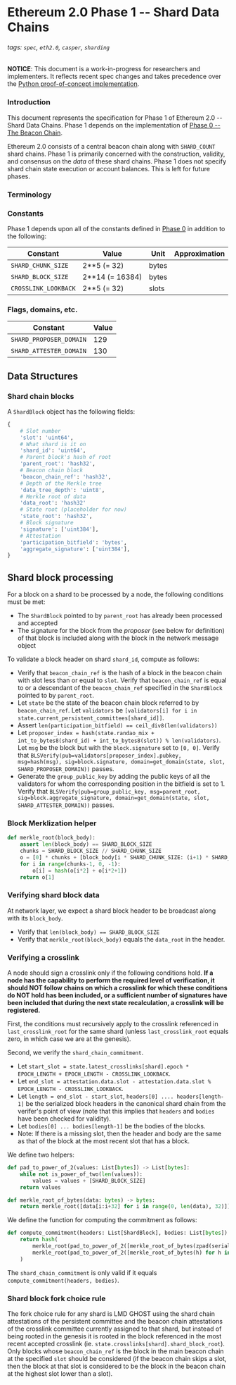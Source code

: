 # Ethereum 2.0 Phase 1 -- Shard Data Chains

###### tags: `spec`, `eth2.0`, `casper`, `sharding`

**NOTICE**: This document is a work-in-progress for researchers and implementers. It reflects recent spec changes and takes precedence over the [Python proof-of-concept implementation](https://github.com/ethereum/beacon_chain).

### Introduction

This document represents the specification for Phase 1 of Ethereum 2.0 -- Shard Data Chains. Phase 1 depends on the implementation of [Phase 0 -- The Beacon Chain](0_beacon-chain.md).

Ethereum 2.0 consists of a central beacon chain along with `SHARD_COUNT` shard chains. Phase 1 is primarily concerned with the construction, validity, and consensus on the _data_ of these shard chains. Phase 1 does not specify shard chain state execution or account balances. This is left for future phases.

### Terminology

### Constants

Phase 1 depends upon all of the constants defined in [Phase 0](0_beacon-chain.md#constants) in addition to the following:

| Constant               | Value           | Unit  | Approximation |
|------------------------|-----------------|-------|---------------|
| `SHARD_CHUNK_SIZE`     | 2**5 (= 32)     | bytes |               |
| `SHARD_BLOCK_SIZE`     | 2**14 (= 16384) | bytes |               |
| `CROSSLINK_LOOKBACK`   | 2**5 (= 32)     | slots |               |

### Flags, domains, etc.

| Constant               | Value           |
|------------------------|-----------------|
| `SHARD_PROPOSER_DOMAIN`| 129             |
| `SHARD_ATTESTER_DOMAIN`| 130             |

## Data Structures

### Shard chain blocks

A `ShardBlock` object has the following fields:

```python
{
    # Slot number
    'slot': 'uint64',
    # What shard is it on
    'shard_id': 'uint64',
    # Parent block's hash of root
    'parent_root': 'hash32',
    # Beacon chain block
    'beacon_chain_ref': 'hash32',
    # Depth of the Merkle tree
    'data_tree_depth': 'uint8',
    # Merkle root of data
    'data_root': 'hash32'
    # State root (placeholder for now)
    'state_root': 'hash32',
    # Block signature
    'signature': ['uint384'],
    # Attestation
    'participation_bitfield': 'bytes',
    'aggregate_signature': ['uint384'],
}
```

## Shard block processing

For a block on a shard to be processed by a node, the following conditions must be met:

* The `ShardBlock` pointed to by `parent_root` has already been processed and accepted
* The signature for the block from the _proposer_ (see below for definition) of that block is included along with the block in the network message object

To validate a block header on shard `shard_id`, compute as follows:

* Verify that `beacon_chain_ref` is the hash of a block in the beacon chain with slot less than or equal to `slot`. Verify that `beacon_chain_ref` is equal to or a descendant of the `beacon_chain_ref` specified in the `ShardBlock` pointed to by `parent_root`.
* Let `state` be the state of the beacon chain block referred to by `beacon_chain_ref`. Let `validators` be `[validators[i] for i in state.current_persistent_committees[shard_id]]`.
* Assert `len(participation_bitfield) == ceil_div8(len(validators))`
* Let `proposer_index = hash(state.randao_mix + int_to_bytes8(shard_id) + int_to_bytes8(slot)) % len(validators)`. Let `msg` be the block but with the `block.signature` set to `[0, 0]`. Verify that `BLSVerify(pub=validators[proposer_index].pubkey, msg=hash(msg), sig=block.signature, domain=get_domain(state, slot, SHARD_PROPOSER_DOMAIN))` passes.
* Generate the `group_public_key` by adding the public keys of all the validators for whom the corresponding position in the bitfield is set to 1. Verify that `BLSVerify(pub=group_public_key, msg=parent_root, sig=block.aggregate_signature, domain=get_domain(state, slot, SHARD_ATTESTER_DOMAIN))` passes.

### Block Merklization helper

```python
def merkle_root(block_body):
    assert len(block_body) == SHARD_BLOCK_SIZE
    chunks = SHARD_BLOCK_SIZE // SHARD_CHUNK_SIZE
    o = [0] * chunks + [block_body[i * SHARD_CHUNK_SIZE: (i+1) * SHARD_CHUNK_SIZE] for i in range(chunks)]
    for i in range(chunks-1, 0, -1):
        o[i] = hash(o[i*2] + o[i*2+1])
    return o[1]
```

### Verifying shard block data

At network layer, we expect a shard block header to be broadcast along with its `block_body`.

* Verify that `len(block_body) == SHARD_BLOCK_SIZE`
* Verify that `merkle_root(block_body)` equals the `data_root` in the header.

### Verifying a crosslink

A node should sign a crosslink only if the following conditions hold. **If a node has the capability to perform the required level of verification, it should NOT follow chains on which a crosslink for which these conditions do NOT hold has been included, or a sufficient number of signatures have been included that during the next state recalculation, a crosslink will be registered.**

First, the conditions must recursively apply to the crosslink referenced in `last_crosslink_root` for the same shard (unless `last_crosslink_root` equals zero, in which case we are at the genesis).

Second, we verify the `shard_chain_commitment`.
* Let `start_slot = state.latest_crosslinks[shard].epoch * EPOCH_LENGTH + EPOCH_LENGTH - CROSSLINK_LOOKBACK`.
* Let `end_slot = attestation.data.slot - attestation.data.slot % EPOCH_LENGTH - CROSSLINK_LOOKBACK`.
* Let `length = end_slot - start_slot`, `headers[0] .... headers[length-1]` be the serialized block headers in the canonical shard chain from the verifer's point of view (note that this implies that `headers` and `bodies` have been checked for validity).
* Let `bodies[0] ... bodies[length-1]` be the bodies of the blocks.
* Note: If there is a missing slot, then the header and body are the same as that of the block at the most recent slot that has a block.

We define two helpers:

```python
def pad_to_power_of_2(values: List[bytes]) -> List[bytes]:
    while not is_power_of_two(len(values)):
        values = values + [SHARD_BLOCK_SIZE]
    return values
```

```python
def merkle_root_of_bytes(data: bytes) -> bytes:
    return merkle_root([data[i:i+32] for i in range(0, len(data), 32)])
```

We define the function for computing the commitment as follows:

```python
def compute_commitment(headers: List[ShardBlock], bodies: List[bytes]) -> Bytes32:
    return hash(
        merkle_root(pad_to_power_of_2([merkle_root_of_bytes(zpad(serialize(h), SHARD_BLOCK_SIZE)) for h in headers])),
        merkle_root(pad_to_power_of_2([merkle_root_of_bytes(h) for h in bodies]))
    )
```

The `shard_chain_commitment` is only valid if it equals `compute_commitment(headers, bodies)`.


### Shard block fork choice rule

The fork choice rule for any shard is LMD GHOST using the shard chain attestations of the persistent committee and the beacon chain attestations of the crosslink committee currently assigned to that shard, but instead of being rooted in the genesis it is rooted in the block referenced in the most recent accepted crosslink (ie. `state.crosslinks[shard].shard_block_root`). Only blocks whose `beacon_chain_ref` is the block in the main beacon chain at the specified `slot` should be considered (if the beacon chain skips a slot, then the block at that slot is considered to be the block in the beacon chain at the highest slot lower than a slot).
